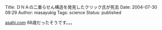 Title: ＤＮＡの二重らせん構造を発見したクリック氏が死去
Date: 2004-07-30 09:29
Author: masayukig
Tags: science
Status: published

[asahi.com](http://www.asahi.com/obituaries/update/0730/001.html?2004)
88歳だったそうです。。。
